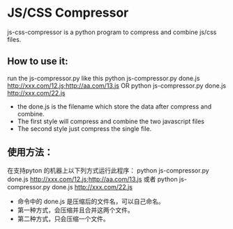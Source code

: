 JS/CSS Compressor
==================================================
js-css-compressor is a python program to compress and combine js/css files.

How to use it:
----------
run the js-compressor.py like this
    python js-compressor.py done.js http://xxx.com/12.js;http://aa.com/13.js
OR
    python js-compressor.py done.js http://xxx.com/22.js

 - the done.js is the filename which store the data after compress and combine.
 - The first style will compress and combine the two javascript files
 - The second style just compress the single file.


使用方法：
----------
在支持pyton  的机器上以下列方式运行此程序：
    python js-compressor.py done.js http://xxx.com/12.js;http://aa.com/13.js
或者
    python js-compressor.py done.js http://xxx.com/22.js

 - 命令中的 done.js 是压缩后的文件名，可以自己命名。
 - 第一种方式，会压缩并且合并这两个文件。
 - 第二种方式，只会压缩一个文件。

